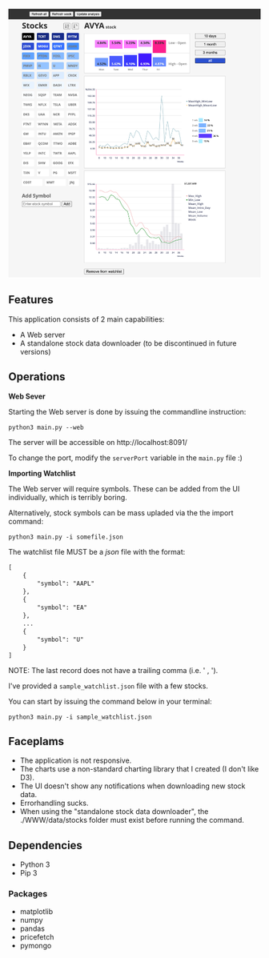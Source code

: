 
![screenshow](./www/screencapture-2022-09-14.png)

## Features
This application consists of 2 main capabilities:

- A Web server
- A standalone stock data downloader (to be discontinued in future versions)

## Operations

**Web Sever**

Starting the Web server is done by issuing the commandline instruction:

    python3 main.py --web


The server will be accessible on http://localhost:8091/

To change the port, modify the `serverPort` variable in the `main.py` file :)

**Importing Watchlist**

The Web server will require symbols. These can be added from the UI individually, which is terribly boring.

Alternatively, stock symbols can be mass upladed via the the import command:

    python3 main.py -i somefile.json

The watchlist file MUST be a *json* file with the format:

    [
        {
            "symbol": "AAPL"
        },
        {
            "symbol": "EA"
        },
        ...
        {
            "symbol": "U"
        }
    ]

NOTE: The last record does not have a trailing comma (i.e. ' , ').

I've provided a `sample_watchlist.json` file with a few stocks.

You can start by issuing the command below in your terminal:

    python3 main.py -i sample_watchlist.json


## Faceplams

- The application is not responsive.
- The charts use a non-standard charting library that I created (I don't like D3).
- The UI doesn't show any notifications when downloading new stock data.
- Errorhandling sucks.
- When using the "standalone stock data downloader", the ./WWW/data/stocks folder must exist before running the command.

## Dependencies

- Python 3
- Pip 3

### Packages

- matplotlib
- numpy
- pandas
- pricefetch
- pymongo

